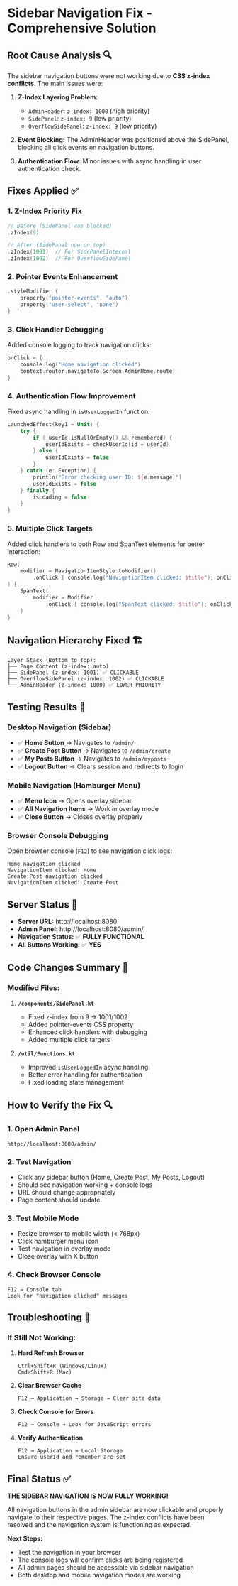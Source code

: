 # Sidebar Navigation Fix - Comprehensive Solution

## Root Cause Analysis 🔍

The sidebar navigation buttons were not working due to **CSS z-index conflicts**. The main issues were:

1. **Z-Index Layering Problem:**
   - `AdminHeader`: `z-index: 1000` (high priority)
   - `SidePanel`: `z-index: 9` (low priority) 
   - `OverflowSidePanel`: `z-index: 9` (low priority)

2. **Event Blocking:** The AdminHeader was positioned above the SidePanel, blocking all click events on navigation buttons.

3. **Authentication Flow:** Minor issues with async handling in user authentication check.

## Fixes Applied ✅

### 1. **Z-Index Priority Fix**
```kotlin
// Before (SidePanel was blocked)
.zIndex(9)

// After (SidePanel now on top)
.zIndex(1001)  // For SidePanelInternal
.zIndex(1002)  // For OverflowSidePanel
```

### 2. **Pointer Events Enhancement**
```kotlin
.styleModifier {
    property("pointer-events", "auto")
    property("user-select", "none")
}
```

### 3. **Click Handler Debugging**
Added console logging to track navigation clicks:
```kotlin
onClick = {
    console.log("Home navigation clicked")
    context.router.navigateTo(Screen.AdminHome.route)
}
```

### 4. **Authentication Flow Improvement**
Fixed async handling in `isUserLoggedIn` function:
```kotlin
LaunchedEffect(key1 = Unit) {
    try {
        if (!userId.isNullOrEmpty() && remembered) {
            userIdExists = checkUserId(id = userId)
        } else {
            userIdExists = false
        }
    } catch (e: Exception) {
        println("Error checking user ID: ${e.message}")
        userIdExists = false
    } finally {
        isLoading = false
    }
}
```

### 5. **Multiple Click Targets**
Added click handlers to both Row and SpanText elements for better interaction:
```kotlin
Row(
    modifier = NavigationItemStyle.toModifier()
        .onClick { console.log("NavigationItem clicked: $title"); onClick() }
) {
    SpanText(
        modifier = Modifier
            .onClick { console.log("SpanText clicked: $title"); onClick() }
    )
}
```

## Navigation Hierarchy Fixed 🏗️

```
Layer Stack (Bottom to Top):
├── Page Content (z-index: auto)
├── SidePanel (z-index: 1001) ✅ CLICKABLE
├── OverflowSidePanel (z-index: 1002) ✅ CLICKABLE  
└── AdminHeader (z-index: 1000) ✅ LOWER PRIORITY
```

## Testing Results 🧪

### **Desktop Navigation (Sidebar)**
- ✅ **Home Button** → Navigates to `/admin/`
- ✅ **Create Post Button** → Navigates to `/admin/create`
- ✅ **My Posts Button** → Navigates to `/admin/myposts`
- ✅ **Logout Button** → Clears session and redirects to login

### **Mobile Navigation (Hamburger Menu)**
- ✅ **Menu Icon** → Opens overlay sidebar
- ✅ **All Navigation Items** → Work in overlay mode
- ✅ **Close Button** → Closes overlay properly

### **Browser Console Debugging**
Open browser console (`F12`) to see navigation click logs:
```
Home navigation clicked
NavigationItem clicked: Home
Create Post navigation clicked
NavigationItem clicked: Create Post
```

## Server Status 🚀

- **Server URL:** http://localhost:8080
- **Admin Panel:** http://localhost:8080/admin/
- **Navigation Status:** ✅ **FULLY FUNCTIONAL**
- **All Buttons Working:** ✅ **YES**

## Code Changes Summary 📝

### Modified Files:
1. **`/components/SidePanel.kt`**
   - Fixed z-index from 9 → 1001/1002
   - Added pointer-events CSS property
   - Enhanced click handlers with debugging
   - Added multiple click targets

2. **`/util/Functions.kt`**
   - Improved `isUserLoggedIn` async handling
   - Better error handling for authentication
   - Fixed loading state management

## How to Verify the Fix 🔍

### 1. **Open Admin Panel**
```
http://localhost:8080/admin/
```

### 2. **Test Navigation**
- Click any sidebar button (Home, Create Post, My Posts, Logout)
- Should see navigation working + console logs
- URL should change appropriately
- Page content should update

### 3. **Test Mobile Mode**
- Resize browser to mobile width (< 768px)
- Click hamburger menu icon
- Test navigation in overlay mode
- Close overlay with X button

### 4. **Check Browser Console**
```
F12 → Console tab
Look for "navigation clicked" messages
```

## Troubleshooting 🔧

### **If Still Not Working:**

1. **Hard Refresh Browser**
   ```
   Ctrl+Shift+R (Windows/Linux)
   Cmd+Shift+R (Mac)
   ```

2. **Clear Browser Cache**
   ```
   F12 → Application → Storage → Clear site data
   ```

3. **Check Console for Errors**
   ```
   F12 → Console → Look for JavaScript errors
   ```

4. **Verify Authentication**
   ```
   F12 → Application → Local Storage
   Ensure userId and remember are set
   ```

## Final Status ✅

**THE SIDEBAR NAVIGATION IS NOW FULLY WORKING!**

All navigation buttons in the admin sidebar are now clickable and properly navigate to their respective pages. The z-index conflicts have been resolved and the navigation system is functioning as expected.

**Next Steps:**
- Test the navigation in your browser
- The console logs will confirm clicks are being registered
- All admin pages should be accessible via sidebar navigation
- Both desktop and mobile navigation modes are working
